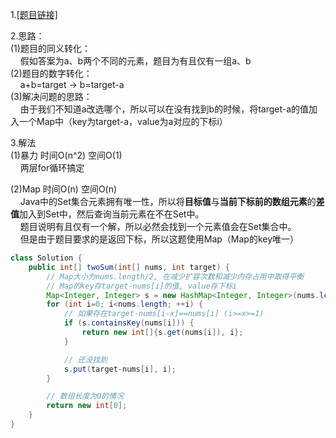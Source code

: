 1.[[题目链接]](https://leetcode-cn.com/problems/two-sum/)

2.思路：<br>
(1)题目的同义转化：<br>
&nbsp;&nbsp;&nbsp;&nbsp;假如答案为a、b两个不同的元素，题目为有且仅有一组a、b<br>
(2)题目的数字转化：<br>
&nbsp;&nbsp;&nbsp;&nbsp;a+b=target -> b=target-a<br>
(3)解决问题的思路：<br>
&nbsp;&nbsp;&nbsp;&nbsp;由于我们不知道a改选哪个，所以可以在没有找到b的时候，将target-a的值加入一个Map中（key为target-a，value为a对应的下标i）

3.解法<br>
(1)暴力 时间O(n^2) 空间O(1)<br>
&nbsp;&nbsp;&nbsp;&nbsp;两层for循环搞定<br>

(2)Map 时间O(n) 空间O(n)<br>
&nbsp;&nbsp;&nbsp;&nbsp;Java中的Set集合元素拥有唯一性，所以将**目标值**与**当前下标前的数组元素**的**差值**加入到Set中，然后查询当前元素在不在Set中。<br>
&nbsp;&nbsp;&nbsp;&nbsp;题目说明有且仅有一个解，所以必然会找到一个元素值会在Set集合中。<br>
&nbsp;&nbsp;&nbsp;&nbsp;但是由于题目要求的是返回下标，所以这题使用Map（Map的key唯一）
```java
class Solution {
    public int[] twoSum(int[] nums, int target) {
        // Map大小为nums.length/2, 在减少扩容次数和减少内存占用中取得平衡
        // Map的key存target-nums[i]的值, value存下标i
        Map<Integer, Integer> s = new HashMap<Integer, Integer>(nums.length/2);
        for (int i=0; i<nums.length; ++i) {
            // 如果存在target-nums[i-x]==nums[i] (i>=x>=1)
            if (s.containsKey(nums[i])) {
                return new int[]{s.get(nums[i]), i};
            }

            // 还没找到
            s.put(target-nums[i], i);
        }

        // 数组长度为0的情况
        return new int[0];
    }
}
```